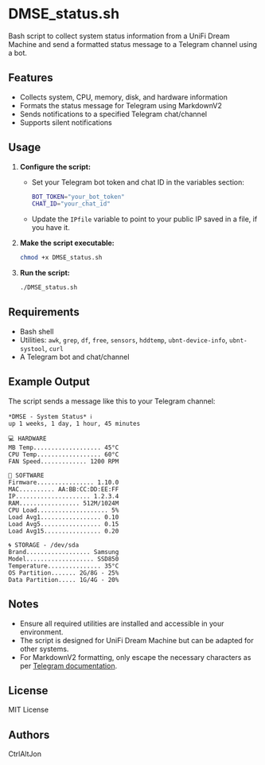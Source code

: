 # DMSE_status.sh

Bash script to collect system status information from a UniFi Dream Machine and send a formatted status message to a Telegram channel using a bot.

## Features

- Collects system, CPU, memory, disk, and hardware information
- Formats the status message for Telegram using MarkdownV2
- Sends notifications to a specified Telegram chat/channel
- Supports silent notifications

## Usage

1. **Configure the script:**
   - Set your Telegram bot token and chat ID in the variables section:
     ```bash
     BOT_TOKEN="your_bot_token"
     CHAT_ID="your_chat_id"
     ```
   - Update the `IPfile` variable to point to your public IP saved in a file, if you have it.

2. **Make the script executable:**
   ```bash
   chmod +x DMSE_status.sh
   ```

3. **Run the script:**
   ```bash
   ./DMSE_status.sh
   ```

## Requirements

- Bash shell
- Utilities: `awk`, `grep`, `df`, `free`, `sensors`, `hddtemp`, `ubnt-device-info`, `ubnt-systool`, `curl`
- A Telegram bot and chat/channel

## Example Output

The script sends a message like this to your Telegram channel:

```
*DMSE - System Status* ℹ️
up 1 weeks, 1 day, 1 hour, 45 minutes

💻 HARDWARE
MB Temp................... 45°C
CPU Temp.................. 60°C
FAN Speed............. 1200 RPM

📄 SOFTWARE
Firmware................ 1.10.0
MAC.......... AA:BB:CC:DD:EE:FF
IP..................... 1.2.3.4
RAM................. 512M/1024M
CPU Load.................... 5%
Load Avg1................. 0.10
Load Avg5................. 0.15
Load Avg15................ 0.20

🌀 STORAGE - /dev/sda
Brand.................. Samsung
Model................... SSD850
Temperature............... 35°C
OS Partition....... 2G/8G - 25%
Data Partition..... 1G/4G - 20%
```

## Notes

- Ensure all required utilities are installed and accessible in your environment.
- The script is designed for UniFi Dream Machine but can be adapted for other systems.
- For MarkdownV2 formatting, only escape the necessary characters as per [Telegram documentation](https://core.telegram.org/bots/api#markdownv2-style).

## License

MIT License

## Authors

CtrlAltJon
